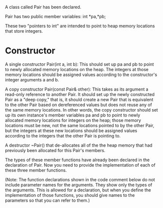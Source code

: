 A class called Pair has been declared.

Pair has two public member variables:
int *pa,*pb;


These two "pointers to int" are intended to point to heap memory locations that store integers. 


# Constructor



A single constructor Pair(int a, int b): 
This should set up pa and pb to point to newly allocated memory locations on the heap. 
The integers at those memory locations should be assigned values according to the constructor's integer arguments a and b.

A copy constructor Pair(const Pair& other): This takes as its argument a read-only reference to another Pair. It should set up the newly constructed Pair as a "deep copy," that is, it should create a new Pair that is equivalent to the other Pair based on dereferenced values but does not reuse any of the same memory locations. In other words, the copy constructor should set up its own instance's member variables pa and pb to point to newly allocated memory locations for integers on the heap; those memory locations must be new, not the same locations pointed to by the other Pair, but the integers at these new locations should be assigned values according to the integers that the other Pair is pointing to.

A destructor ~Pair() that de-allocates all of the the heap memory that had previously been allocated for this Pair's members.

The types of these member functions have already been declared in the declaration of Pair. Now you need to provide the implementation of each of these three member functions.

(Note: The function declarations shown in the code comment below do not include parameter names for the arguments. They show only the types of the arguments. This is allowed for a declaration, but when you define the implementation of those functions, you should give names to the parameters so that you can refer to them.)